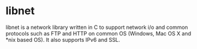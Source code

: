 # libnet

libnet is a network library written in C to support network i/o and common protocols such as FTP and HTTP on common OS (Windows, Mac OS X and *nix based OS). It also supports IPv6 and SSL. 